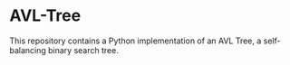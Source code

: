 # AVL-Tree
This repository contains a Python implementation of an AVL Tree, a self-balancing binary search tree.
